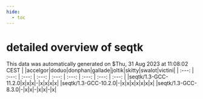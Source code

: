```yaml
---
hide:
  - toc
---
```


detailed overview of seqtk
==========================


This data was automatically generated on $Thu, 31 Aug 2023 at 11:08:02 CEST
| |accelgor|doduo|donphan|gallade|joltik|skitty|swalot|victini|
| :---: | :---: | :---: | :---: | :---: | :---: | :---: | :---: | :---: |
|seqtk/1.3-GCC-11.2.0|x|x|x|-|x|x|x|x|
|seqtk/1.3-GCC-10.2.0|-|x|x|x|x|x|x|x|
|seqtk/1.3-GCC-8.3.0|-|x|x|-|x|x|-|x|
